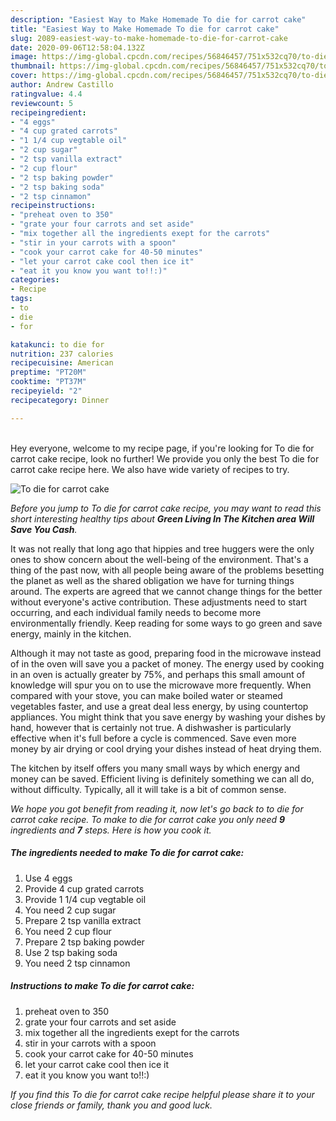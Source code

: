```yaml
---
description: "Easiest Way to Make Homemade To die for carrot cake"
title: "Easiest Way to Make Homemade To die for carrot cake"
slug: 2089-easiest-way-to-make-homemade-to-die-for-carrot-cake
date: 2020-09-06T12:58:04.132Z
image: https://img-global.cpcdn.com/recipes/56846457/751x532cq70/to-die-for-carrot-cake-recipe-main-photo.jpg
thumbnail: https://img-global.cpcdn.com/recipes/56846457/751x532cq70/to-die-for-carrot-cake-recipe-main-photo.jpg
cover: https://img-global.cpcdn.com/recipes/56846457/751x532cq70/to-die-for-carrot-cake-recipe-main-photo.jpg
author: Andrew Castillo
ratingvalue: 4.4
reviewcount: 5
recipeingredient:
- "4 eggs"
- "4 cup grated carrots"
- "1 1/4 cup vegtable oil"
- "2 cup sugar"
- "2 tsp vanilla extract"
- "2 cup flour"
- "2 tsp baking powder"
- "2 tsp baking soda"
- "2 tsp cinnamon"
recipeinstructions:
- "preheat oven to 350"
- "grate your four carrots and set aside"
- "mix together all the ingredients exept for the carrots"
- "stir in your carrots with a spoon"
- "cook your carrot cake for 40-50 minutes"
- "let your carrot cake cool then ice it"
- "eat it you know you want to!!:)"
categories:
- Recipe
tags:
- to
- die
- for

katakunci: to die for 
nutrition: 237 calories
recipecuisine: American
preptime: "PT20M"
cooktime: "PT37M"
recipeyield: "2"
recipecategory: Dinner

---
```

<br>
Hey everyone, welcome to my recipe page, if you're looking for To die for carrot cake recipe, look no further! We provide you only the best To die for carrot cake recipe here. We also have wide variety of recipes to try.
<br>


![To die for carrot cake](https://img-global.cpcdn.com/recipes/56846457/751x532cq70/to-die-for-carrot-cake-recipe-main-photo.jpg)

<i>Before you jump to To die for carrot cake recipe, you may want to read this short interesting healthy tips about 
<strong>Green Living In The Kitchen area Will Save You Cash</strong>.</i>
</br>

It was not really that long ago that hippies and tree huggers were the only ones to show concern about the well-being of the environment. That's a thing of the past now, with all people being aware of the problems besetting the planet as well as the shared obligation we have for turning things around. The experts are agreed that we cannot change things for the better without everyone's active contribution. These adjustments need to start occurring, and each individual family needs to become more environmentally friendly. Keep reading for some ways to go green and save energy, mainly in the kitchen.

Although it may not taste as good, preparing food in the microwave instead of in the oven will save you a packet of money. The energy used by cooking in an oven is actually greater by 75%, and perhaps this small amount of knowledge will spur you on to use the microwave more frequently. When compared with your stove, you can make boiled water or steamed vegetables faster, and use a great deal less energy, by using countertop appliances. You might think that you save energy by washing your dishes by hand, however that is certainly not true. A dishwasher is particularly effective when it's full before a cycle is commenced. Save even more money by air drying or cool drying your dishes instead of heat drying them.

The kitchen by itself offers you many small ways by which energy and money can be saved. Efficient living is definitely something we can all do, without difficulty. Typically, all it will take is a bit of common sense.


<i>We hope you got benefit from reading it, now let's go back to to die for carrot cake recipe. To make to die for carrot cake you only need <strong>9</strong> ingredients and <strong>7</strong> steps. Here is how you cook it.
</i>

##### The ingredients needed to make To die for carrot cake:

1. Use 4 eggs
1. Provide 4 cup grated carrots
1. Provide 1 1/4 cup vegtable oil
1. You need 2 cup sugar
1. Prepare 2 tsp vanilla extract
1. You need 2 cup flour
1. Prepare 2 tsp baking powder
1. Use 2 tsp baking soda
1. You need 2 tsp cinnamon


##### Instructions to make To die for carrot cake:

1. preheat oven to 350
1. grate your four carrots and set aside
1. mix together all the ingredients exept for the carrots
1. stir in your carrots with a spoon
1. cook your carrot cake for 40-50 minutes
1. let your carrot cake cool then ice it
1. eat it you know you want to!!:)


<i>If you find this To die for carrot cake recipe helpful please share it to your close friends or family, thank you and good luck.</i>
